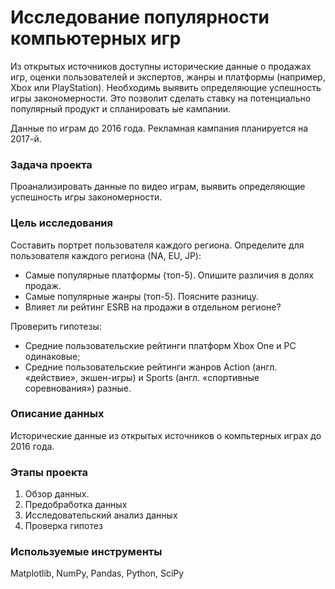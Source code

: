 # Исследование популярности компьютерных игр
Из открытых источников доступны исторические данные о продажах игр, оценки пользователей и экспертов, жанры и платформы (например, Xbox или PlayStation). 
Необходимь выявить определяющие успешность игры закономерности. 
Это позволит сделать ставку на потенциально популярный продукт и спланировать ые кампании.

Данные по играм до 2016 года. Рекламная кампания планируется на 2017-й.

### Задача проекта
Проанализировать данные по видео играм, выявить определяющие успешность игры закономерности.

### Цель исследования
Составить портрет пользователя каждого региона. Определите для пользователя каждого региона (NA, EU, JP):
   - Самые популярные платформы (топ-5). Опишите различия в долях продаж.
   - Самые популярные жанры (топ-5). Поясните разницу.
   - Влияет ли рейтинг ESRB на продажи в отдельном регионе?

Проверить гипотезы:
   - Средние пользовательские рейтинги платформ Xbox One и PC одинаковые;
   - Средние пользовательские рейтинги жанров Action (англ. «действие», экшен-игры) и Sports (англ. «спортивные соревнования») разные.
    
### Описание данных
Исторические данные из открытых источников о компьтерных играх до 2016 года.

### Этапы проекта
 1. Обзор данных.
 2. Предобработка данных
 4. Исследовательский анализ данных
 5. Проверка гипотез


### Используемые инструменты
Matplotlib, NumPy, Pandas, Python, SciPy
